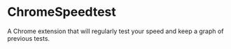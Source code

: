 # ChromeSpeedtest
A Chrome extension that will regularly test your speed and keep a graph of previous tests.
